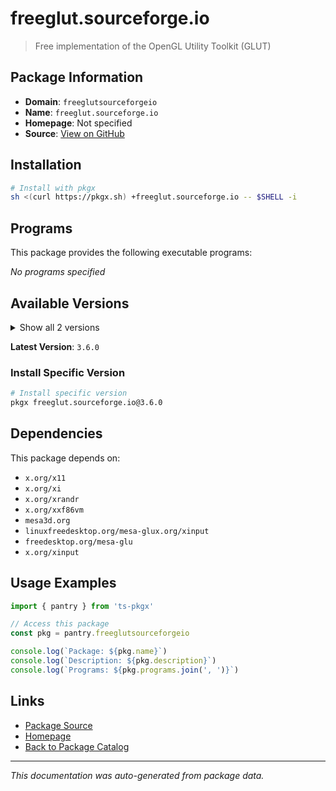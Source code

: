 # freeglut.sourceforge.io

> Free implementation of the OpenGL Utility Toolkit (GLUT)

## Package Information

- **Domain**: `freeglutsourceforgeio`
- **Name**: `freeglut.sourceforge.io`
- **Homepage**: Not specified
- **Source**: [View on GitHub](https://github.com/pkgxdev/pantry/tree/main/projects/freeglut.sourceforge.io/package.yml)

## Installation

```bash
# Install with pkgx
sh <(curl https://pkgx.sh) +freeglut.sourceforge.io -- $SHELL -i
```

## Programs

This package provides the following executable programs:

*No programs specified*

## Available Versions

<details>
<summary>Show all 2 versions</summary>

- `3.6.0`, `3.4.0`

</details>

**Latest Version**: `3.6.0`

### Install Specific Version

```bash
# Install specific version
pkgx freeglut.sourceforge.io@3.6.0
```

## Dependencies

This package depends on:

- `x.org/x11`
- `x.org/xi`
- `x.org/xrandr`
- `x.org/xxf86vm`
- `mesa3d.org`
- `linuxfreedesktop.org/mesa-glux.org/xinput`
- `freedesktop.org/mesa-glu`
- `x.org/xinput`

## Usage Examples

```typescript
import { pantry } from 'ts-pkgx'

// Access this package
const pkg = pantry.freeglutsourceforgeio

console.log(`Package: ${pkg.name}`)
console.log(`Description: ${pkg.description}`)
console.log(`Programs: ${pkg.programs.join(', ')}`)
```

## Links

- [Package Source](https://github.com/pkgxdev/pantry/tree/main/projects/freeglut.sourceforge.io/package.yml)
- [Homepage](#)
- [Back to Package Catalog](../package-catalog.md)

---

*This documentation was auto-generated from package data.*
